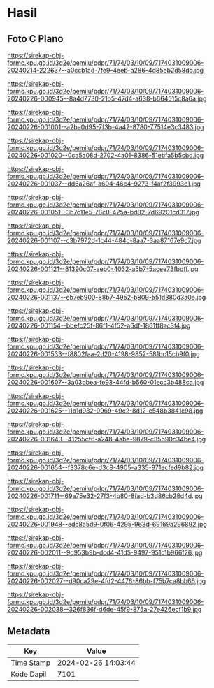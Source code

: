 # Hasil

## Foto C Plano

https://sirekap-obj-formc.kpu.go.id/3d2e/pemilu/pdpr/71/74/03/10/09/7174031009006-20240214-222637--a0ccb1ad-7fe9-4eeb-a286-4d85eb2d58dc.jpg

https://sirekap-obj-formc.kpu.go.id/3d2e/pemilu/pdpr/71/74/03/10/09/7174031009006-20240226-000945--8a4d7730-21b5-47d4-a638-b664515c8a6a.jpg

https://sirekap-obj-formc.kpu.go.id/3d2e/pemilu/pdpr/71/74/03/10/09/7174031009006-20240226-001001--a2ba0d95-7f3b-4a42-8780-77514e3c3483.jpg

https://sirekap-obj-formc.kpu.go.id/3d2e/pemilu/pdpr/71/74/03/10/09/7174031009006-20240226-001020--0ca5a08d-2702-4a01-8386-51ebfa5b5cbd.jpg

https://sirekap-obj-formc.kpu.go.id/3d2e/pemilu/pdpr/71/74/03/10/09/7174031009006-20240226-001037--dd6a26af-a604-46c4-9273-f4af2f3993e1.jpg

https://sirekap-obj-formc.kpu.go.id/3d2e/pemilu/pdpr/71/74/03/10/09/7174031009006-20240226-001051--3b7c11e5-78c0-425a-bd82-7d69201cd317.jpg

https://sirekap-obj-formc.kpu.go.id/3d2e/pemilu/pdpr/71/74/03/10/09/7174031009006-20240226-001107--c3b7972d-1c44-484c-8aa7-3aa87167e9c7.jpg

https://sirekap-obj-formc.kpu.go.id/3d2e/pemilu/pdpr/71/74/03/10/09/7174031009006-20240226-001121--81390c07-aeb0-4032-a5b7-5acee73fbdff.jpg

https://sirekap-obj-formc.kpu.go.id/3d2e/pemilu/pdpr/71/74/03/10/09/7174031009006-20240226-001137--eb7eb900-88b7-4952-b809-551d380d3a0e.jpg

https://sirekap-obj-formc.kpu.go.id/3d2e/pemilu/pdpr/71/74/03/10/09/7174031009006-20240226-001154--bbefc25f-86f1-4f52-a6df-1861ff8ac3f4.jpg

https://sirekap-obj-formc.kpu.go.id/3d2e/pemilu/pdpr/71/74/03/10/09/7174031009006-20240226-001533--f8802faa-2d20-4198-9852-581bc15cb9f0.jpg

https://sirekap-obj-formc.kpu.go.id/3d2e/pemilu/pdpr/71/74/03/10/09/7174031009006-20240226-001607--3a03dbea-fe93-44fd-b560-01ecc3b488ca.jpg

https://sirekap-obj-formc.kpu.go.id/3d2e/pemilu/pdpr/71/74/03/10/09/7174031009006-20240226-001625--11b1d932-0969-49c2-8d12-c548b3841c98.jpg

https://sirekap-obj-formc.kpu.go.id/3d2e/pemilu/pdpr/71/74/03/10/09/7174031009006-20240226-001643--41255cf6-a248-4abe-9879-c35b90c34be4.jpg

https://sirekap-obj-formc.kpu.go.id/3d2e/pemilu/pdpr/71/74/03/10/09/7174031009006-20240226-001654--f3378c6e-d3c8-4905-a335-971ecfed9b82.jpg

https://sirekap-obj-formc.kpu.go.id/3d2e/pemilu/pdpr/71/74/03/10/09/7174031009006-20240226-001711--69a75e32-27f3-4b80-8fad-b3d86cb28d4d.jpg

https://sirekap-obj-formc.kpu.go.id/3d2e/pemilu/pdpr/71/74/03/10/09/7174031009006-20240226-001948--edc8a5d9-0f06-4295-963d-69169a296892.jpg

https://sirekap-obj-formc.kpu.go.id/3d2e/pemilu/pdpr/71/74/03/10/09/7174031009006-20240226-002011--9d953b9b-dcd4-41d5-9497-951c1b966f26.jpg

https://sirekap-obj-formc.kpu.go.id/3d2e/pemilu/pdpr/71/74/03/10/09/7174031009006-20240226-002027--d90ca29e-4fd2-4476-86bb-f75b7ca8bb66.jpg

https://sirekap-obj-formc.kpu.go.id/3d2e/pemilu/pdpr/71/74/03/10/09/7174031009006-20240226-002038--326f836f-d6de-45f9-875a-27e426ecf1b9.jpg


## Metadata

| Key        | Value               |
| ---------- | ------------------- |
| Time Stamp | 2024-02-26 14:03:44 |
| Kode Dapil | 7101                |



